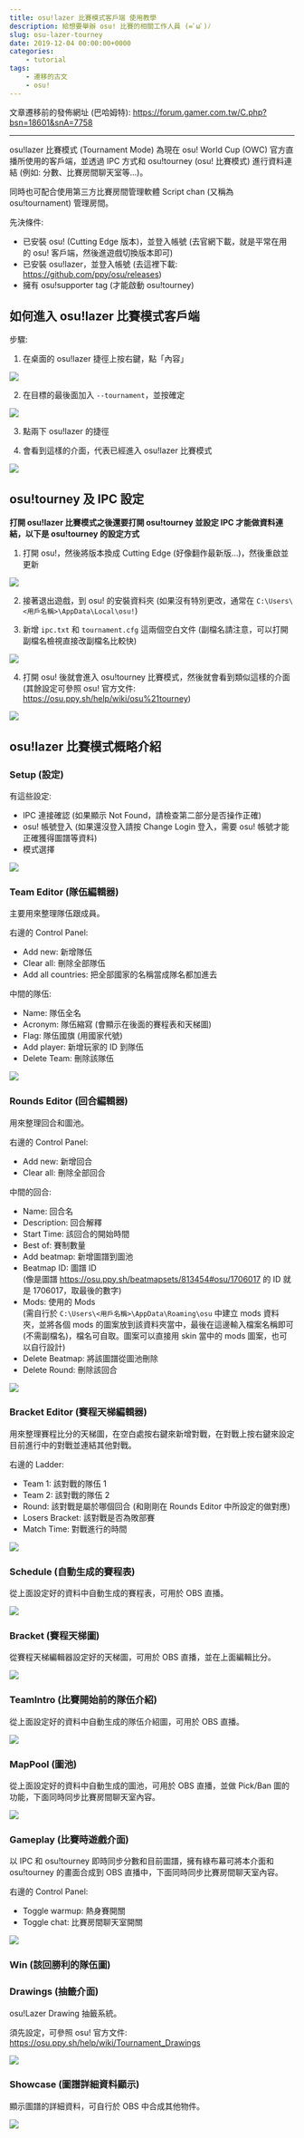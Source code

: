 ```yaml
---
title: osu!lazer 比賽模式客戶端 使用教學
description: 給想要舉辦 osu! 比賽的相關工作人員 (=ﾟωﾟ)ﾉ
slug: osu-lazer-tourney
date: 2019-12-04 00:00:00+0000
categories:
    - tutorial
tags:
    - 遷移的古文
    - osu!
---
```


文章遷移前的發佈網址 (巴哈姆特): https://forum.gamer.com.tw/C.php?bsn=18601&snA=7758

---

osu!lazer 比賽模式 (Tournament Mode) 為現在 osu! World Cup (OWC) 官方直播所使用的客戶端，並透過 IPC 方式和 osu!tourney (osu! 比賽模式) 進行資料連結 (例如: 分數、比賽房間聊天室等...)。

同時也可配合使用第三方比賽房間管理軟體 Script chan (又稱為 osu!tournament)  管理房間。

先決條件:
- 已安裝 osu! (Cutting Edge 版本)，並登入帳號 (去官網下載，就是平常在用的 osu! 客戶端，然後進遊戲切換版本即可)
- 已安裝 osu!lazer，並登入帳號 (去這裡下載: https://github.com/ppy/osu/releases)
- 擁有 osu!supporter tag (才能啟動 osu!tourney)

## 如何進入 osu!lazer 比賽模式客戶端

步驟:
1. 在桌面的 osu!lazer 捷徑上按右鍵，點「內容」

![](enter-client-1.png)

2. 在目標的最後面加入 `--tournament`，並按確定

![](enter-client-2.png)

3. 點兩下 osu!lazer 的捷徑

4. 會看到這樣的介面，代表已經進入 osu!lazer 比賽模式

![](enter-client-3.jfif)

## osu!tourney 及 IPC 設定

**打開 osu!lazer 比賽模式之後還要打開 osu!tourney 並設定 IPC 才能做資料連結，以下是 osu!tourney 的設定方式**

1. 打開 osu!，然後將版本換成 Cutting Edge (好像翻作最新版...)，然後重啟並更新

![](tourney-ipc-1.jfif)

2. 接著退出遊戲，到 osu! 的安裝資料夾 (如果沒有特別更改，通常在 `C:\Users\<用戶名稱>\AppData\Local\osu!`)

3. 新增 `ipc.txt` 和 `tournament.cfg` 這兩個空白文件 (副檔名請注意，可以打開副檔名檢視直接改副檔名比較快)

![](tourney-ipc-2.jfif)

4. 打開 osu! 後就會進入 osu!tourney 比賽模式，然後就會看到類似這樣的介面 (其餘設定可參照 osu! 官方文件: https://osu.ppy.sh/help/wiki/osu%21tourney)

![](tourney-ipc-3.jfif)

## osu!lazer 比賽模式概略介紹

### Setup (設定)

有這些設定:
- IPC 連接確認 (如果顯示 Not Found，請檢查第二部分是否操作正確)
- osu! 帳號登入 (如果還沒登入請按 Change Login 登入，需要 osu! 帳號才能正確獲得圖譜等資料)
- 模式選擇

![](tourney-mode-1.jfif)

### Team Editor (隊伍編輯器)

主要用來整理隊伍跟成員。

右邊的 Control Panel:
- Add new: 新增隊伍
- Clear all: 刪除全部隊伍
- Add all countries: 把全部國家的名稱當成隊名都加進去

中間的隊伍:
- Name: 隊伍全名
- Acronym: 隊伍縮寫 (會顯示在後面的賽程表和天梯圖)
- Flag: 隊伍國旗 (用國家代號)
- Add player: 新增玩家的 ID 到隊伍
- Delete Team: 刪除該隊伍

![](tourney-mode-2.jfif)

### Rounds Editor (回合編輯器)

用來整理回合和圖池。

右邊的 Control Panel:
- Add new: 新增回合
- Clear all: 刪除全部回合

中間的回合:
- Name: 回合名
- Description: 回合解釋
- Start Time: 該回合的開始時間
- Best of: 賽制數量
- Add beatmap: 新增圖譜到圖池
- Beatmap ID: 圖譜 ID  
(像是圖譜 https://osu.ppy.sh/beatmapsets/813454#osu/1706017 的 ID 就是 1706017，取最後的數字)
- Mods: 使用的 Mods  
(需自行於 `C:\Users\<用戶名稱>\AppData\Roaming\osu` 中建立 mods 資料夾，並將各個 mods 的圖案放到該資料夾當中，最後在這邊輸入檔案名稱即可 (不需副檔名)，檔名可自取。圖案可以直接用 skin 當中的 mods 圖案，也可以自行設計)
- Delete Beatmap: 將該圖譜從圖池刪除
- Delete Round: 刪除該回合

![](tourney-mode-3.jfif)

### Bracket Editor (賽程天梯編輯器)

用來整理賽程比分的天梯圖，在空白處按右鍵來新增對戰，在對戰上按右鍵來設定目前進行中的對戰並連結其他對戰。

右邊的 Ladder:
- Team 1: 該對戰的隊伍 1
- Team 2: 該對戰的隊伍 2
- Round: 該對戰是屬於哪個回合 (和剛剛在 Rounds Editor 中所設定的做對應)
- Losers Bracket: 該對戰是否為敗部賽
- Match Time: 對戰進行的時間

![](tourney-mode-4.jfif)

### Schedule (自動生成的賽程表)

從上面設定好的資料中自動生成的賽程表，可用於 OBS 直播。

![](tourney-mode-5.jfif)

### Bracket (賽程天梯圖)

從賽程天梯編輯器設定好的天梯圖，可用於 OBS 直播，並在上面編輯比分。

![](tourney-mode-6.jfif)

### TeamIntro (比賽開始前的隊伍介紹)

從上面設定好的資料中自動生成的隊伍介紹圖，可用於 OBS 直播。

![](tourney-mode-7.jfif)

### MapPool (圖池)

從上面設定好的資料中自動生成的圖池，可用於 OBS 直播，並做 Pick/Ban 圖的功能，下面同時同步比賽房間聊天室內容。

![](tourney-mode-8.jfif)

### Gameplay (比賽時遊戲介面)

以 IPC 和 osu!tourney 即時同步分數和目前圖譜，擁有綠布幕可將本介面和 osu!tourney 的畫面合成到 OBS 直播中，下面同時同步比賽房間聊天室內容。

右邊的 Control Panel:
- Toggle warmup: 熱身賽開關
- Toggle chat: 比賽房間聊天室開關

![](tourney-mode-9.jfif)

### Win (該回勝利的隊伍圖)

### Drawings (抽籤介面)

osu!Lazer Drawing 抽籤系統。

須先設定，可參照 osu! 官方文件: https://osu.ppy.sh/help/wiki/Tournament_Drawings

![](tourney-mode-10.jfif)

### Showcase (圖譜詳細資料顯示)

顯示圖譜的詳細資料，可自行於 OBS 中合成其他物件。

![](tourney-mode-11.jfif)
